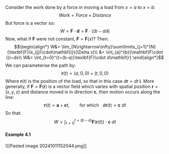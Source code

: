 Consider the work done by a force in moving a load from $x=a$ to $x=b$:
$$Work=Force\times Distance$$
But force is a vector so:
$$W=\mathbf{F\cdot d}=\mathbf{F}\cdot ((b-a)\mathbf{i})$$
Now, what if $\mathbf{F}$ were not constant, $\mathbf{F}=\mathbf{F}(x)$? Then:
$$\begin{align*}
W&= \lim_{N\rightarrow\infty}\sum\limits_{j=1}^{N}(\textbf{F}(x_{j})\cdot\mathbf{i})(\Delta x)\\
&= \int_{a}^{b}(\mathbf{F\cdot i})~dx\\
W&= \int_{t=0}^{t=(b-a)}\textbf{F}\cdot d\mathbf{r}
\end{align*}$$
We can parameterise the path by:
$$\mathbf{r}(t)=(a,0,0)+(t,0,0)$$
Where $\textbf{r}(t)$ is the position of the load, so that in this case $d\mathbf{r}=dt~\mathbf{i}$. More generally, if $\mathbf{F}=\mathbf{F}(\mathbf{r})$ is a vector field which varies with spatial position $\mathbf{r}=(x,y,z)$ and distance moved is in direction $\mathbf{c}$, then motion occurs along the line:
$$\mathbf{r}(t)=\mathbf{a}+\mathbf{c}t,~~~~~~~~ \text{for which }~~d\mathbf{r}(t)=\mathbf{c}~dt$$
So that:
$$W=\int_{t=0}^{t=(b-a)}\textbf{F}(\mathbf{r}(t))\cdot \mathbf{c}~dt$$
#### Example 4.1
![[Pasted image 20241011152044.png]]

